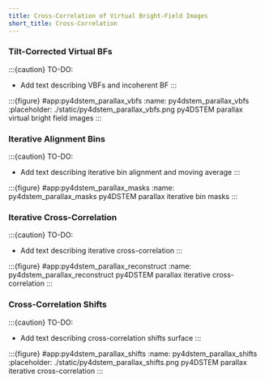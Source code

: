```yaml
---
title: Cross-Correlation of Virtual Bright-Field Images
short_title: Cross-Correlation
---
```


### Tilt-Corrected Virtual BFs


:::{caution} TO-DO:
- Add text describing VBFs and incoherent BF
:::

:::{figure} #app:py4dstem_parallax_vbfs
:name: py4dstem_parallax_vbfs
:placeholder: ./static/py4dstem_parallax_vbfs.png
py4DSTEM parallax virtual bright field images
:::

### Iterative Alignment Bins


:::{caution} TO-DO:
- Add text describing iterative bin alignment and moving average
:::

:::{figure} #app:py4dstem_parallax_masks
:name: py4dstem_parallax_masks
py4DSTEM parallax iterative bin masks
:::

### Iterative Cross-Correlation

:::{caution} TO-DO:
- Add text describing iterative cross-correlation
:::

:::{figure} #app:py4dstem_parallax_reconstruct
:name: py4dstem_parallax_reconstruct
py4DSTEM parallax iterative cross-correlation
:::

### Cross-Correlation Shifts

:::{caution} TO-DO:
- Add text describing cross-correlation shifts surface
:::

:::{figure} #app:py4dstem_parallax_shifts
:name: py4dstem_parallax_shifts
:placeholder: ./static/py4dstem_parallax_shifts.png
py4DSTEM parallax iterative cross-correlation
:::

